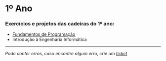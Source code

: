 # 1º Ano
### Exercícios e projetos das cadeiras do 1º ano:
* [Fundamentos de Programação](https://github.com/TiagoRG/uaveiro-leci/tree/master/1ano/fp)
* Introdução à Engenharia Informática
---
*Pode conter erros, caso encontre algum erro, crie um* [*ticket*](https://github.com/TiagoRG/uaveiro-leci/issues/new)